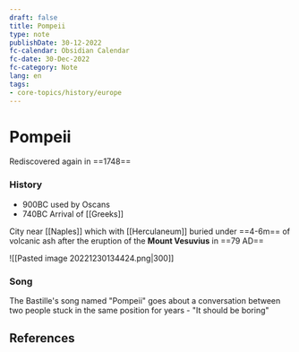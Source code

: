 ```yaml
---
draft: false
title: Pompeii
type: note
publishDate: 30-12-2022
fc-calendar: Obsidian Calendar
fc-date: 30-Dec-2022
fc-category: Note
lang: en
tags:
- core-topics/history/europe
---
```


# Pompeii

Rediscovered again in ==1748==


### History
- 900BC used by Oscans
- 740BC Arrival of [[Greeks]]

City near [[Naples]] which with [[Herculaneum]] buried under ==4-6m== of  volcanic ash after the eruption of the **Mount Vesuvius** in ==79 AD==


![[Pasted image 20221230134424.png|300]]

### Song
The Bastille's song named "Pompeii" goes about a conversation between two people stuck in the same position for years - "It should be boring"

## References
